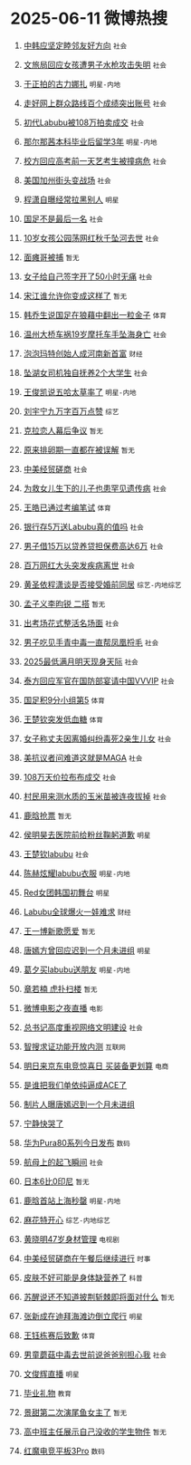# 2025-06-11 微博热搜 
1. [中韩应坚定睦邻友好方向](https://m.weibo.cn/search?containerid=100103type%3D1%26t%3D10%26q%3D%23%E4%B8%AD%E9%9F%A9%E5%BA%94%E5%9D%9A%E5%AE%9A%E7%9D%A6%E9%82%BB%E5%8F%8B%E5%A5%BD%E6%96%B9%E5%90%91%23&stream_entry_id=51&isnewpage=1&extparam=seat%3D1%26cate%3D10103%26q%3D%2523%25E4%25B8%25AD%25E9%259F%25A9%25E5%25BA%2594%25E5%259D%259A%25E5%25AE%259A%25E7%259D%25A6%25E9%2582%25BB%25E5%258F%258B%25E5%25A5%25BD%25E6%2596%25B9%25E5%2590%2591%2523%26filter_type%3Drealtimehot%26stream_entry_id%3D51%26c_type%3D51%26pos%3D0%26dgr%3D0%26display_time%3D1749586760%26pre_seqid%3D174958676010200574123) `社会` 

2. [文旅局回应女孩遭男子水枪攻击失明](https://m.weibo.cn/search?containerid=100103type%3D1%26t%3D10%26q%3D%23%E6%96%87%E6%97%85%E5%B1%80%E5%9B%9E%E5%BA%94%E5%A5%B3%E5%AD%A9%E9%81%AD%E7%94%B7%E5%AD%90%E6%B0%B4%E6%9E%AA%E6%94%BB%E5%87%BB%E5%A4%B1%E6%98%8E%23&stream_entry_id=31&isnewpage=1&extparam=seat%3D1%26realpos%3D1%26lcate%3D5001%26filter_type%3Drealtimehot%26c_type%3D31%26band_rank%3D1%26flag%3D2%26cate%3D5001%26stream_entry_id%3D31%26pos%3D0%26q%3D%2523%25E6%2596%2587%25E6%2597%2585%25E5%25B1%2580%25E5%259B%259E%25E5%25BA%2594%25E5%25A5%25B3%25E5%25AD%25A9%25E9%2581%25AD%25E7%2594%25B7%25E5%25AD%2590%25E6%25B0%25B4%25E6%259E%25AA%25E6%2594%25BB%25E5%2587%25BB%25E5%25A4%25B1%25E6%2598%258E%2523%26dgr%3D0%26display_time%3D1749586760%26pre_seqid%3D174958676010200574123) `社会` 

3. [于正拍的古力娜扎](https://m.weibo.cn/search?containerid=100103type%3D1%26t%3D10%26q%3D%23%E4%BA%8E%E6%AD%A3%E6%8B%8D%E7%9A%84%E5%8F%A4%E5%8A%9B%E5%A8%9C%E6%89%8E%23&stream_entry_id=31&isnewpage=1&extparam=seat%3D1%26realpos%3D2%26lcate%3D5001%26filter_type%3Drealtimehot%26c_type%3D31%26band_rank%3D2%26flag%3D2%26cate%3D5001%26stream_entry_id%3D31%26pos%3D1%26q%3D%2523%25E4%25BA%258E%25E6%25AD%25A3%25E6%258B%258D%25E7%259A%2584%25E5%258F%25A4%25E5%258A%259B%25E5%25A8%259C%25E6%2589%258E%2523%26dgr%3D0%26display_time%3D1749586760%26pre_seqid%3D174958676010200574123) `明星-内地` 

4. [走好网上群众路线百个成绩突出账号](https://m.weibo.cn/search?containerid=100103type%3D1%26t%3D10%26q%3D%23%E8%B5%B0%E5%A5%BD%E7%BD%91%E4%B8%8A%E7%BE%A4%E4%BC%97%E8%B7%AF%E7%BA%BF%E7%99%BE%E4%B8%AA%E6%88%90%E7%BB%A9%E7%AA%81%E5%87%BA%E8%B4%A6%E5%8F%B7%23&stream_entry_id=31&isnewpage=1&extparam=seat%3D1%26realpos%3D3%26lcate%3D5001%26filter_type%3Drealtimehot%26c_type%3D31%26band_rank%3D3%26flag%3D0%26cate%3D5001%26stream_entry_id%3D31%26pos%3D2%26q%3D%2523%25E8%25B5%25B0%25E5%25A5%25BD%25E7%25BD%2591%25E4%25B8%258A%25E7%25BE%25A4%25E4%25BC%2597%25E8%25B7%25AF%25E7%25BA%25BF%25E7%2599%25BE%25E4%25B8%25AA%25E6%2588%2590%25E7%25BB%25A9%25E7%25AA%2581%25E5%2587%25BA%25E8%25B4%25A6%25E5%258F%25B7%2523%26dgr%3D0%26display_time%3D1749586760%26pre_seqid%3D174958676010200574123) `社会` 

5. [初代Labubu被108万拍卖成交](https://m.weibo.cn/search?containerid=100103type%3D1%26t%3D10%26q%3D%23%E5%88%9D%E4%BB%A3Labubu%E8%A2%AB108%E4%B8%87%E6%8B%8D%E5%8D%96%E6%88%90%E4%BA%A4%23&stream_entry_id=31&isnewpage=1&extparam=seat%3D1%26realpos%3D4%26lcate%3D5001%26filter_type%3Drealtimehot%26c_type%3D31%26band_rank%3D4%26flag%3D0%26cate%3D5001%26stream_entry_id%3D31%26pos%3D3%26q%3D%2523%25E5%2588%259D%25E4%25BB%25A3Labubu%25E8%25A2%25AB108%25E4%25B8%2587%25E6%258B%258D%25E5%258D%2596%25E6%2588%2590%25E4%25BA%25A4%2523%26dgr%3D0%26display_time%3D1749586760%26pre_seqid%3D174958676010200574123) `社会` 

6. [那尔那茜本科毕业后留学3年](https://m.weibo.cn/search?containerid=100103type%3D1%26t%3D10%26q%3D%23%E9%82%A3%E5%B0%94%E9%82%A3%E8%8C%9C%E6%9C%AC%E7%A7%91%E6%AF%95%E4%B8%9A%E5%90%8E%E7%95%99%E5%AD%A63%E5%B9%B4%23&stream_entry_id=31&isnewpage=1&extparam=seat%3D1%26realpos%3D5%26lcate%3D5001%26filter_type%3Drealtimehot%26c_type%3D31%26band_rank%3D5%26flag%3D0%26cate%3D5001%26stream_entry_id%3D31%26pos%3D4%26q%3D%2523%25E9%2582%25A3%25E5%25B0%2594%25E9%2582%25A3%25E8%258C%259C%25E6%259C%25AC%25E7%25A7%2591%25E6%25AF%2595%25E4%25B8%259A%25E5%2590%258E%25E7%2595%2599%25E5%25AD%25A63%25E5%25B9%25B4%2523%26dgr%3D0%26display_time%3D1749586760%26pre_seqid%3D174958676010200574123) `明星-内地` 

7. [校方回应高考前一天艺考生被撞病危](https://m.weibo.cn/search?containerid=100103type%3D1%26t%3D10%26q%3D%23%E6%A0%A1%E6%96%B9%E5%9B%9E%E5%BA%94%E9%AB%98%E8%80%83%E5%89%8D%E4%B8%80%E5%A4%A9%E8%89%BA%E8%80%83%E7%94%9F%E8%A2%AB%E6%92%9E%E7%97%85%E5%8D%B1%23&stream_entry_id=31&isnewpage=1&extparam=seat%3D1%26realpos%3D6%26lcate%3D5001%26filter_type%3Drealtimehot%26c_type%3D31%26band_rank%3D6%26flag%3D0%26cate%3D5001%26stream_entry_id%3D31%26pos%3D5%26q%3D%2523%25E6%25A0%25A1%25E6%2596%25B9%25E5%259B%259E%25E5%25BA%2594%25E9%25AB%2598%25E8%2580%2583%25E5%2589%258D%25E4%25B8%2580%25E5%25A4%25A9%25E8%2589%25BA%25E8%2580%2583%25E7%2594%259F%25E8%25A2%25AB%25E6%2592%259E%25E7%2597%2585%25E5%258D%25B1%2523%26dgr%3D0%26display_time%3D1749586760%26pre_seqid%3D174958676010200574123) `社会` 

8. [美国加州街头变战场](https://m.weibo.cn/search?containerid=100103type%3D1%26t%3D10%26q%3D%23%E7%BE%8E%E5%9B%BD%E5%8A%A0%E5%B7%9E%E8%A1%97%E5%A4%B4%E5%8F%98%E6%88%98%E5%9C%BA%23&stream_entry_id=31&isnewpage=1&extparam=seat%3D1%26realpos%3D7%26lcate%3D5001%26filter_type%3Drealtimehot%26c_type%3D31%26band_rank%3D7%26flag%3D0%26cate%3D5001%26stream_entry_id%3D31%26pos%3D6%26q%3D%2523%25E7%25BE%258E%25E5%259B%25BD%25E5%258A%25A0%25E5%25B7%259E%25E8%25A1%2597%25E5%25A4%25B4%25E5%258F%2598%25E6%2588%2598%25E5%259C%25BA%2523%26dgr%3D0%26display_time%3D1749586760%26pre_seqid%3D174958676010200574123) `社会` 

9. [程潇自曝经常拉黑别人](https://m.weibo.cn/search?containerid=100103type%3D1%26t%3D10%26q%3D%23%E7%A8%8B%E6%BD%87%E8%87%AA%E6%9B%9D%E7%BB%8F%E5%B8%B8%E6%8B%89%E9%BB%91%E5%88%AB%E4%BA%BA%23&stream_entry_id=31&isnewpage=1&extparam=seat%3D1%26realpos%3D8%26lcate%3D5001%26filter_type%3Drealtimehot%26c_type%3D31%26band_rank%3D8%26flag%3D2%26cate%3D5001%26stream_entry_id%3D31%26pos%3D7%26q%3D%2523%25E7%25A8%258B%25E6%25BD%2587%25E8%2587%25AA%25E6%259B%259D%25E7%25BB%258F%25E5%25B8%25B8%25E6%258B%2589%25E9%25BB%2591%25E5%2588%25AB%25E4%25BA%25BA%2523%26dgr%3D0%26display_time%3D1749586760%26pre_seqid%3D174958676010200574123) `明星` 

10. [国足不是最后一名](https://m.weibo.cn/search?containerid=100103type%3D1%26t%3D10%26q%3D%23%E5%9B%BD%E8%B6%B3%E4%B8%8D%E6%98%AF%E6%9C%80%E5%90%8E%E4%B8%80%E5%90%8D%23&stream_entry_id=31&isnewpage=1&extparam=seat%3D1%26realpos%3D9%26lcate%3D5001%26filter_type%3Drealtimehot%26c_type%3D31%26band_rank%3D9%26flag%3D0%26cate%3D5001%26stream_entry_id%3D31%26pos%3D8%26q%3D%2523%25E5%259B%25BD%25E8%25B6%25B3%25E4%25B8%258D%25E6%2598%25AF%25E6%259C%2580%25E5%2590%258E%25E4%25B8%2580%25E5%2590%258D%2523%26dgr%3D0%26display_time%3D1749586760%26pre_seqid%3D174958676010200574123) `社会` 

11. [10岁女孩公园荡网红秋千坠河去世](https://m.weibo.cn/search?containerid=100103type%3D1%26t%3D10%26q%3D%2310%E5%B2%81%E5%A5%B3%E5%AD%A9%E5%85%AC%E5%9B%AD%E8%8D%A1%E7%BD%91%E7%BA%A2%E7%A7%8B%E5%8D%83%E5%9D%A0%E6%B2%B3%E5%8E%BB%E4%B8%96%23&stream_entry_id=31&isnewpage=1&extparam=seat%3D1%26realpos%3D10%26lcate%3D5001%26filter_type%3Drealtimehot%26c_type%3D31%26band_rank%3D10%26flag%3D0%26cate%3D5001%26stream_entry_id%3D31%26pos%3D9%26q%3D%252310%25E5%25B2%2581%25E5%25A5%25B3%25E5%25AD%25A9%25E5%2585%25AC%25E5%259B%25AD%25E8%258D%25A1%25E7%25BD%2591%25E7%25BA%25A2%25E7%25A7%258B%25E5%258D%2583%25E5%259D%25A0%25E6%25B2%25B3%25E5%258E%25BB%25E4%25B8%2596%2523%26dgr%3D0%26display_time%3D1749586760%26pre_seqid%3D174958676010200574123) `社会` 

12. [面瘫哥被捕](https://m.weibo.cn/search?containerid=100103type%3D1%26t%3D10%26q%3D%23%E9%9D%A2%E7%98%AB%E5%93%A5%E8%A2%AB%E6%8D%95%23&stream_entry_id=31&isnewpage=1&extparam=seat%3D1%26realpos%3D11%26lcate%3D5001%26filter_type%3Drealtimehot%26c_type%3D31%26band_rank%3D11%26flag%3D2%26cate%3D5001%26stream_entry_id%3D31%26pos%3D10%26q%3D%2523%25E9%259D%25A2%25E7%2598%25AB%25E5%2593%25A5%25E8%25A2%25AB%25E6%258D%2595%2523%26dgr%3D0%26display_time%3D1749586760%26pre_seqid%3D174958676010200574123) `暂无` 

13. [女子给自己签字开了50小时无痛](https://m.weibo.cn/search?containerid=100103type%3D1%26t%3D10%26q%3D%23%E5%A5%B3%E5%AD%90%E7%BB%99%E8%87%AA%E5%B7%B1%E7%AD%BE%E5%AD%97%E5%BC%80%E4%BA%8650%E5%B0%8F%E6%97%B6%E6%97%A0%E7%97%9B%23&stream_entry_id=31&isnewpage=1&extparam=seat%3D1%26realpos%3D12%26lcate%3D5001%26filter_type%3Drealtimehot%26c_type%3D31%26band_rank%3D12%26flag%3D2%26cate%3D5001%26stream_entry_id%3D31%26pos%3D11%26q%3D%2523%25E5%25A5%25B3%25E5%25AD%2590%25E7%25BB%2599%25E8%2587%25AA%25E5%25B7%25B1%25E7%25AD%25BE%25E5%25AD%2597%25E5%25BC%2580%25E4%25BA%258650%25E5%25B0%258F%25E6%2597%25B6%25E6%2597%25A0%25E7%2597%259B%2523%26dgr%3D0%26display_time%3D1749586760%26pre_seqid%3D174958676010200574123) `社会` 

14. [宋江谁允许你变成这样了](https://m.weibo.cn/search?containerid=100103type%3D1%26t%3D10%26q%3D%E5%AE%8B%E6%B1%9F%E8%B0%81%E5%85%81%E8%AE%B8%E4%BD%A0%E5%8F%98%E6%88%90%E8%BF%99%E6%A0%B7%E4%BA%86&stream_entry_id=31&isnewpage=1&extparam=seat%3D1%26realpos%3D13%26lcate%3D5001%26filter_type%3Drealtimehot%26c_type%3D31%26band_rank%3D13%26flag%3D2%26cate%3D5001%26stream_entry_id%3D31%26pos%3D12%26q%3D%25E5%25AE%258B%25E6%25B1%259F%25E8%25B0%2581%25E5%2585%2581%25E8%25AE%25B8%25E4%25BD%25A0%25E5%258F%2598%25E6%2588%2590%25E8%25BF%2599%25E6%25A0%25B7%25E4%25BA%2586%26dgr%3D0%26display_time%3D1749586760%26pre_seqid%3D174958676010200574123) `暂无` 

15. [韩乔生说国足在狼藉中翻出一粒金子](https://m.weibo.cn/search?containerid=100103type%3D1%26t%3D10%26q%3D%23%E9%9F%A9%E4%B9%94%E7%94%9F%E8%AF%B4%E5%9B%BD%E8%B6%B3%E5%9C%A8%E7%8B%BC%E8%97%89%E4%B8%AD%E7%BF%BB%E5%87%BA%E4%B8%80%E7%B2%92%E9%87%91%E5%AD%90%23&stream_entry_id=31&isnewpage=1&extparam=seat%3D1%26realpos%3D14%26lcate%3D5001%26filter_type%3Drealtimehot%26c_type%3D31%26band_rank%3D14%26flag%3D0%26cate%3D5001%26stream_entry_id%3D31%26pos%3D13%26q%3D%2523%25E9%259F%25A9%25E4%25B9%2594%25E7%2594%259F%25E8%25AF%25B4%25E5%259B%25BD%25E8%25B6%25B3%25E5%259C%25A8%25E7%258B%25BC%25E8%2597%2589%25E4%25B8%25AD%25E7%25BF%25BB%25E5%2587%25BA%25E4%25B8%2580%25E7%25B2%2592%25E9%2587%2591%25E5%25AD%2590%2523%26dgr%3D0%26display_time%3D1749586760%26pre_seqid%3D174958676010200574123) `体育` 

16. [温州大桥车祸19岁摩托车手坠海身亡](https://m.weibo.cn/search?containerid=100103type%3D1%26t%3D10%26q%3D%23%E6%B8%A9%E5%B7%9E%E5%A4%A7%E6%A1%A5%E8%BD%A6%E7%A5%B819%E5%B2%81%E6%91%A9%E6%89%98%E8%BD%A6%E6%89%8B%E5%9D%A0%E6%B5%B7%E8%BA%AB%E4%BA%A1%23&stream_entry_id=31&isnewpage=1&extparam=seat%3D1%26realpos%3D15%26lcate%3D5001%26filter_type%3Drealtimehot%26c_type%3D31%26band_rank%3D15%26flag%3D0%26cate%3D5001%26stream_entry_id%3D31%26pos%3D14%26q%3D%2523%25E6%25B8%25A9%25E5%25B7%259E%25E5%25A4%25A7%25E6%25A1%25A5%25E8%25BD%25A6%25E7%25A5%25B819%25E5%25B2%2581%25E6%2591%25A9%25E6%2589%2598%25E8%25BD%25A6%25E6%2589%258B%25E5%259D%25A0%25E6%25B5%25B7%25E8%25BA%25AB%25E4%25BA%25A1%2523%26dgr%3D0%26display_time%3D1749586760%26pre_seqid%3D174958676010200574123) `社会` 

17. [泡泡玛特创始人成河南新首富](https://m.weibo.cn/search?containerid=100103type%3D1%26t%3D10%26q%3D%23%E6%B3%A1%E6%B3%A1%E7%8E%9B%E7%89%B9%E5%88%9B%E5%A7%8B%E4%BA%BA%E6%88%90%E6%B2%B3%E5%8D%97%E6%96%B0%E9%A6%96%E5%AF%8C%23&stream_entry_id=31&isnewpage=1&extparam=seat%3D1%26realpos%3D16%26lcate%3D5001%26filter_type%3Drealtimehot%26c_type%3D31%26band_rank%3D16%26flag%3D0%26cate%3D5001%26stream_entry_id%3D31%26pos%3D15%26q%3D%2523%25E6%25B3%25A1%25E6%25B3%25A1%25E7%258E%259B%25E7%2589%25B9%25E5%2588%259B%25E5%25A7%258B%25E4%25BA%25BA%25E6%2588%2590%25E6%25B2%25B3%25E5%258D%2597%25E6%2596%25B0%25E9%25A6%2596%25E5%25AF%258C%2523%26dgr%3D0%26display_time%3D1749586760%26pre_seqid%3D174958676010200574123) `财经` 

18. [坠湖女司机独自抚养2个大学生](https://m.weibo.cn/search?containerid=100103type%3D1%26t%3D10%26q%3D%23%E5%9D%A0%E6%B9%96%E5%A5%B3%E5%8F%B8%E6%9C%BA%E7%8B%AC%E8%87%AA%E6%8A%9A%E5%85%BB2%E4%B8%AA%E5%A4%A7%E5%AD%A6%E7%94%9F%23&stream_entry_id=31&isnewpage=1&extparam=seat%3D1%26realpos%3D17%26lcate%3D5001%26filter_type%3Drealtimehot%26c_type%3D31%26band_rank%3D17%26flag%3D0%26cate%3D5001%26stream_entry_id%3D31%26pos%3D16%26q%3D%2523%25E5%259D%25A0%25E6%25B9%2596%25E5%25A5%25B3%25E5%258F%25B8%25E6%259C%25BA%25E7%258B%25AC%25E8%2587%25AA%25E6%258A%259A%25E5%2585%25BB2%25E4%25B8%25AA%25E5%25A4%25A7%25E5%25AD%25A6%25E7%2594%259F%2523%26dgr%3D0%26display_time%3D1749586760%26pre_seqid%3D174958676010200574123) `社会` 

19. [王俊凯说五哈太草率了](https://m.weibo.cn/search?containerid=100103type%3D1%26t%3D10%26q%3D%23%E7%8E%8B%E4%BF%8A%E5%87%AF%E8%AF%B4%E4%BA%94%E5%93%88%E5%A4%AA%E8%8D%89%E7%8E%87%E4%BA%86%23&stream_entry_id=31&isnewpage=1&extparam=seat%3D1%26realpos%3D18%26lcate%3D5001%26filter_type%3Drealtimehot%26c_type%3D31%26band_rank%3D18%26flag%3D0%26cate%3D5001%26stream_entry_id%3D31%26pos%3D17%26q%3D%2523%25E7%258E%258B%25E4%25BF%258A%25E5%2587%25AF%25E8%25AF%25B4%25E4%25BA%2594%25E5%2593%2588%25E5%25A4%25AA%25E8%258D%2589%25E7%258E%2587%25E4%25BA%2586%2523%26dgr%3D0%26display_time%3D1749586760%26pre_seqid%3D174958676010200574123) `明星-内地` 

20. [刘宇宁九万字百万点赞](https://m.weibo.cn/search?containerid=100103type%3D1%26t%3D10%26q%3D%23%E5%88%98%E5%AE%87%E5%AE%81%E4%B9%9D%E4%B8%87%E5%AD%97%E7%99%BE%E4%B8%87%E7%82%B9%E8%B5%9E%23&stream_entry_id=31&isnewpage=1&extparam=seat%3D1%26realpos%3D19%26lcate%3D5001%26filter_type%3Drealtimehot%26c_type%3D31%26band_rank%3D19%26flag%3D0%26cate%3D5001%26stream_entry_id%3D31%26pos%3D18%26q%3D%2523%25E5%2588%2598%25E5%25AE%2587%25E5%25AE%2581%25E4%25B9%259D%25E4%25B8%2587%25E5%25AD%2597%25E7%2599%25BE%25E4%25B8%2587%25E7%2582%25B9%25E8%25B5%259E%2523%26dgr%3D0%26display_time%3D1749586760%26pre_seqid%3D174958676010200574123) `综艺` 

21. [克拉恋人幕后争议](https://m.weibo.cn/search?containerid=100103type%3D1%26t%3D10%26q%3D%23%E5%85%8B%E6%8B%89%E6%81%8B%E4%BA%BA%E5%B9%95%E5%90%8E%E4%BA%89%E8%AE%AE%23&stream_entry_id=31&isnewpage=1&extparam=seat%3D1%26realpos%3D20%26lcate%3D5001%26filter_type%3Drealtimehot%26c_type%3D31%26band_rank%3D20%26flag%3D0%26cate%3D5001%26stream_entry_id%3D31%26pos%3D19%26q%3D%2523%25E5%2585%258B%25E6%258B%2589%25E6%2581%258B%25E4%25BA%25BA%25E5%25B9%2595%25E5%2590%258E%25E4%25BA%2589%25E8%25AE%25AE%2523%26dgr%3D0%26display_time%3D1749586760%26pre_seqid%3D174958676010200574123) `暂无` 

22. [原来排卵期一直都在被误解](https://m.weibo.cn/search?containerid=100103type%3D1%26t%3D10%26q%3D%E5%8E%9F%E6%9D%A5%E6%8E%92%E5%8D%B5%E6%9C%9F%E4%B8%80%E7%9B%B4%E9%83%BD%E5%9C%A8%E8%A2%AB%E8%AF%AF%E8%A7%A3&stream_entry_id=31&isnewpage=1&extparam=seat%3D1%26realpos%3D21%26lcate%3D5001%26filter_type%3Drealtimehot%26c_type%3D31%26band_rank%3D21%26flag%3D2%26cate%3D5001%26stream_entry_id%3D31%26pos%3D20%26q%3D%25E5%258E%259F%25E6%259D%25A5%25E6%258E%2592%25E5%258D%25B5%25E6%259C%259F%25E4%25B8%2580%25E7%259B%25B4%25E9%2583%25BD%25E5%259C%25A8%25E8%25A2%25AB%25E8%25AF%25AF%25E8%25A7%25A3%26dgr%3D0%26display_time%3D1749586760%26pre_seqid%3D174958676010200574123) `暂无` 

23. [中美经贸磋商](https://m.weibo.cn/search?containerid=100103type%3D1%26t%3D10%26q%3D%23%E4%B8%AD%E7%BE%8E%E7%BB%8F%E8%B4%B8%E7%A3%8B%E5%95%86%23&stream_entry_id=31&isnewpage=1&extparam=seat%3D1%26realpos%3D22%26lcate%3D5001%26filter_type%3Drealtimehot%26c_type%3D31%26band_rank%3D22%26flag%3D0%26cate%3D5001%26stream_entry_id%3D31%26pos%3D21%26q%3D%2523%25E4%25B8%25AD%25E7%25BE%258E%25E7%25BB%258F%25E8%25B4%25B8%25E7%25A3%258B%25E5%2595%2586%2523%26dgr%3D0%26display_time%3D1749586760%26pre_seqid%3D174958676010200574123) `社会` 

24. [为救女儿生下的儿子也患罕见遗传病](https://m.weibo.cn/search?containerid=100103type%3D1%26t%3D10%26q%3D%23%E4%B8%BA%E6%95%91%E5%A5%B3%E5%84%BF%E7%94%9F%E4%B8%8B%E7%9A%84%E5%84%BF%E5%AD%90%E4%B9%9F%E6%82%A3%E7%BD%95%E8%A7%81%E9%81%97%E4%BC%A0%E7%97%85%23&stream_entry_id=31&isnewpage=1&extparam=seat%3D1%26realpos%3D23%26lcate%3D5001%26filter_type%3Drealtimehot%26c_type%3D31%26band_rank%3D23%26flag%3D0%26cate%3D5001%26stream_entry_id%3D31%26pos%3D22%26q%3D%2523%25E4%25B8%25BA%25E6%2595%2591%25E5%25A5%25B3%25E5%2584%25BF%25E7%2594%259F%25E4%25B8%258B%25E7%259A%2584%25E5%2584%25BF%25E5%25AD%2590%25E4%25B9%259F%25E6%2582%25A3%25E7%25BD%2595%25E8%25A7%2581%25E9%2581%2597%25E4%25BC%25A0%25E7%2597%2585%2523%26dgr%3D0%26display_time%3D1749586760%26pre_seqid%3D174958676010200574123) `社会` 

25. [王皓已通过考编笔试](https://m.weibo.cn/search?containerid=100103type%3D1%26t%3D10%26q%3D%23%E7%8E%8B%E7%9A%93%E5%B7%B2%E9%80%9A%E8%BF%87%E8%80%83%E7%BC%96%E7%AC%94%E8%AF%95%23&stream_entry_id=31&isnewpage=1&extparam=seat%3D1%26realpos%3D24%26lcate%3D5001%26filter_type%3Drealtimehot%26c_type%3D31%26band_rank%3D24%26flag%3D0%26cate%3D5001%26stream_entry_id%3D31%26pos%3D23%26q%3D%2523%25E7%258E%258B%25E7%259A%2593%25E5%25B7%25B2%25E9%2580%259A%25E8%25BF%2587%25E8%2580%2583%25E7%25BC%2596%25E7%25AC%2594%25E8%25AF%2595%2523%26dgr%3D0%26display_time%3D1749586760%26pre_seqid%3D174958676010200574123) `体育` 

26. [银行存5万送Labubu真的值吗](https://m.weibo.cn/search?containerid=100103type%3D1%26t%3D10%26q%3D%23%E9%93%B6%E8%A1%8C%E5%AD%985%E4%B8%87%E9%80%81Labubu%E7%9C%9F%E7%9A%84%E5%80%BC%E5%90%97%23&stream_entry_id=31&isnewpage=1&extparam=seat%3D1%26realpos%3D25%26lcate%3D5001%26filter_type%3Drealtimehot%26c_type%3D31%26band_rank%3D25%26flag%3D0%26cate%3D5001%26stream_entry_id%3D31%26pos%3D24%26q%3D%2523%25E9%2593%25B6%25E8%25A1%258C%25E5%25AD%25985%25E4%25B8%2587%25E9%2580%2581Labubu%25E7%259C%259F%25E7%259A%2584%25E5%2580%25BC%25E5%2590%2597%2523%26dgr%3D0%26display_time%3D1749586760%26pre_seqid%3D174958676010200574123) `社会` 

27. [男子借15万以贷养贷担保费高达6万](https://m.weibo.cn/search?containerid=100103type%3D1%26t%3D10%26q%3D%23%E7%94%B7%E5%AD%90%E5%80%9F15%E4%B8%87%E4%BB%A5%E8%B4%B7%E5%85%BB%E8%B4%B7%E6%8B%85%E4%BF%9D%E8%B4%B9%E9%AB%98%E8%BE%BE6%E4%B8%87%23&stream_entry_id=31&isnewpage=1&extparam=seat%3D1%26realpos%3D26%26lcate%3D5001%26filter_type%3Drealtimehot%26c_type%3D31%26band_rank%3D26%26flag%3D0%26cate%3D5001%26stream_entry_id%3D31%26pos%3D25%26q%3D%2523%25E7%2594%25B7%25E5%25AD%2590%25E5%2580%259F15%25E4%25B8%2587%25E4%25BB%25A5%25E8%25B4%25B7%25E5%2585%25BB%25E8%25B4%25B7%25E6%258B%2585%25E4%25BF%259D%25E8%25B4%25B9%25E9%25AB%2598%25E8%25BE%25BE6%25E4%25B8%2587%2523%26dgr%3D0%26display_time%3D1749586760%26pre_seqid%3D174958676010200574123) `社会` 

28. [百万网红大头突发疾病离世](https://m.weibo.cn/search?containerid=100103type%3D1%26t%3D10%26q%3D%23%E7%99%BE%E4%B8%87%E7%BD%91%E7%BA%A2%E5%A4%A7%E5%A4%B4%E7%AA%81%E5%8F%91%E7%96%BE%E7%97%85%E7%A6%BB%E4%B8%96%23&stream_entry_id=31&isnewpage=1&extparam=seat%3D1%26realpos%3D27%26lcate%3D5001%26filter_type%3Drealtimehot%26c_type%3D31%26band_rank%3D27%26flag%3D0%26cate%3D5001%26stream_entry_id%3D31%26pos%3D26%26q%3D%2523%25E7%2599%25BE%25E4%25B8%2587%25E7%25BD%2591%25E7%25BA%25A2%25E5%25A4%25A7%25E5%25A4%25B4%25E7%25AA%2581%25E5%258F%2591%25E7%2596%25BE%25E7%2597%2585%25E7%25A6%25BB%25E4%25B8%2596%2523%26dgr%3D0%26display_time%3D1749586760%26pre_seqid%3D174958676010200574123) `社会` 

29. [黄圣依程潇谈是否接受婚前同居](https://m.weibo.cn/search?containerid=100103type%3D1%26t%3D10%26q%3D%23%E9%BB%84%E5%9C%A3%E4%BE%9D%E7%A8%8B%E6%BD%87%E8%B0%88%E6%98%AF%E5%90%A6%E6%8E%A5%E5%8F%97%E5%A9%9A%E5%89%8D%E5%90%8C%E5%B1%85%23&stream_entry_id=31&isnewpage=1&extparam=seat%3D1%26realpos%3D28%26lcate%3D5001%26filter_type%3Drealtimehot%26c_type%3D31%26band_rank%3D28%26flag%3D0%26cate%3D5001%26stream_entry_id%3D31%26pos%3D27%26q%3D%2523%25E9%25BB%2584%25E5%259C%25A3%25E4%25BE%259D%25E7%25A8%258B%25E6%25BD%2587%25E8%25B0%2588%25E6%2598%25AF%25E5%2590%25A6%25E6%258E%25A5%25E5%258F%2597%25E5%25A9%259A%25E5%2589%258D%25E5%2590%258C%25E5%25B1%2585%2523%26dgr%3D0%26display_time%3D1749586760%26pre_seqid%3D174958676010200574123) `综艺-内地综艺` 

30. [孟子义李昀锐 二搭](https://m.weibo.cn/search?containerid=100103type%3D1%26t%3D10%26q%3D%E5%AD%9F%E5%AD%90%E4%B9%89%E6%9D%8E%E6%98%80%E9%94%90+%E4%BA%8C%E6%90%AD&stream_entry_id=31&isnewpage=1&extparam=seat%3D1%26realpos%3D29%26lcate%3D5001%26filter_type%3Drealtimehot%26c_type%3D31%26band_rank%3D29%26flag%3D0%26cate%3D5001%26stream_entry_id%3D31%26pos%3D28%26q%3D%25E5%25AD%259F%25E5%25AD%2590%25E4%25B9%2589%25E6%259D%258E%25E6%2598%2580%25E9%2594%2590%2520%25E4%25BA%258C%25E6%2590%25AD%26dgr%3D0%26display_time%3D1749586760%26pre_seqid%3D174958676010200574123) `暂无` 

31. [出考场花式整活名场面](https://m.weibo.cn/search?containerid=100103type%3D1%26t%3D10%26q%3D%23%E5%87%BA%E8%80%83%E5%9C%BA%E8%8A%B1%E5%BC%8F%E6%95%B4%E6%B4%BB%E5%90%8D%E5%9C%BA%E9%9D%A2%23&stream_entry_id=31&isnewpage=1&extparam=seat%3D1%26realpos%3D30%26lcate%3D5001%26filter_type%3Drealtimehot%26c_type%3D31%26band_rank%3D30%26flag%3D1%26cate%3D5001%26stream_entry_id%3D31%26pos%3D29%26q%3D%2523%25E5%2587%25BA%25E8%2580%2583%25E5%259C%25BA%25E8%258A%25B1%25E5%25BC%258F%25E6%2595%25B4%25E6%25B4%25BB%25E5%2590%258D%25E5%259C%25BA%25E9%259D%25A2%2523%26dgr%3D0%26display_time%3D1749586760%26pre_seqid%3D174958676010200574123) `社会` 

32. [男子吃见手青中毒一直帮凤凰捋毛](https://m.weibo.cn/search?containerid=100103type%3D1%26t%3D10%26q%3D%23%E7%94%B7%E5%AD%90%E5%90%83%E8%A7%81%E6%89%8B%E9%9D%92%E4%B8%AD%E6%AF%92%E4%B8%80%E7%9B%B4%E5%B8%AE%E5%87%A4%E5%87%B0%E6%8D%8B%E6%AF%9B%23&stream_entry_id=31&isnewpage=1&extparam=seat%3D1%26realpos%3D31%26lcate%3D5001%26filter_type%3Drealtimehot%26c_type%3D31%26band_rank%3D31%26flag%3D0%26cate%3D5001%26stream_entry_id%3D31%26pos%3D30%26q%3D%2523%25E7%2594%25B7%25E5%25AD%2590%25E5%2590%2583%25E8%25A7%2581%25E6%2589%258B%25E9%259D%2592%25E4%25B8%25AD%25E6%25AF%2592%25E4%25B8%2580%25E7%259B%25B4%25E5%25B8%25AE%25E5%2587%25A4%25E5%2587%25B0%25E6%258D%258B%25E6%25AF%259B%2523%26dgr%3D0%26display_time%3D1749586760%26pre_seqid%3D174958676010200574123) `社会` 

33. [2025最低满月明天现身天际](https://m.weibo.cn/search?containerid=100103type%3D1%26t%3D10%26q%3D%232025%E6%9C%80%E4%BD%8E%E6%BB%A1%E6%9C%88%E6%98%8E%E5%A4%A9%E7%8E%B0%E8%BA%AB%E5%A4%A9%E9%99%85%23&stream_entry_id=31&isnewpage=1&extparam=seat%3D1%26realpos%3D32%26lcate%3D5001%26filter_type%3Drealtimehot%26c_type%3D31%26band_rank%3D32%26flag%3D1%26cate%3D5001%26stream_entry_id%3D31%26pos%3D31%26q%3D%25232025%25E6%259C%2580%25E4%25BD%258E%25E6%25BB%25A1%25E6%259C%2588%25E6%2598%258E%25E5%25A4%25A9%25E7%258E%25B0%25E8%25BA%25AB%25E5%25A4%25A9%25E9%2599%2585%2523%26dgr%3D0%26display_time%3D1749586760%26pre_seqid%3D174958676010200574123) `社会` 

34. [泰方回应军官在国防部宴请中国VVVIP](https://m.weibo.cn/search?containerid=100103type%3D1%26t%3D10%26q%3D%23%E6%B3%B0%E6%96%B9%E5%9B%9E%E5%BA%94%E5%86%9B%E5%AE%98%E5%9C%A8%E5%9B%BD%E9%98%B2%E9%83%A8%E5%AE%B4%E8%AF%B7%E4%B8%AD%E5%9B%BDVVVIP%23&stream_entry_id=31&isnewpage=1&extparam=seat%3D1%26realpos%3D33%26lcate%3D5001%26filter_type%3Drealtimehot%26c_type%3D31%26band_rank%3D33%26flag%3D0%26cate%3D5001%26stream_entry_id%3D31%26pos%3D32%26q%3D%2523%25E6%25B3%25B0%25E6%2596%25B9%25E5%259B%259E%25E5%25BA%2594%25E5%2586%259B%25E5%25AE%2598%25E5%259C%25A8%25E5%259B%25BD%25E9%2598%25B2%25E9%2583%25A8%25E5%25AE%25B4%25E8%25AF%25B7%25E4%25B8%25AD%25E5%259B%25BDVVVIP%2523%26dgr%3D0%26display_time%3D1749586760%26pre_seqid%3D174958676010200574123) `社会` 

35. [国足积9分小组第5](https://m.weibo.cn/search?containerid=100103type%3D1%26t%3D10%26q%3D%23%E5%9B%BD%E8%B6%B3%E7%A7%AF9%E5%88%86%E5%B0%8F%E7%BB%84%E7%AC%AC5%23&stream_entry_id=31&isnewpage=1&extparam=seat%3D1%26realpos%3D34%26lcate%3D5001%26filter_type%3Drealtimehot%26c_type%3D31%26band_rank%3D34%26flag%3D0%26cate%3D5001%26stream_entry_id%3D31%26pos%3D33%26q%3D%2523%25E5%259B%25BD%25E8%25B6%25B3%25E7%25A7%25AF9%25E5%2588%2586%25E5%25B0%258F%25E7%25BB%2584%25E7%25AC%25AC5%2523%26dgr%3D0%26display_time%3D1749586760%26pre_seqid%3D174958676010200574123) `体育` 

36. [王楚钦突发低血糖](https://m.weibo.cn/search?containerid=100103type%3D1%26t%3D10%26q%3D%23%E7%8E%8B%E6%A5%9A%E9%92%A6%E7%AA%81%E5%8F%91%E4%BD%8E%E8%A1%80%E7%B3%96%23&stream_entry_id=31&isnewpage=1&extparam=seat%3D1%26realpos%3D35%26lcate%3D5001%26filter_type%3Drealtimehot%26c_type%3D31%26band_rank%3D35%26flag%3D0%26cate%3D5001%26stream_entry_id%3D31%26pos%3D34%26q%3D%2523%25E7%258E%258B%25E6%25A5%259A%25E9%2592%25A6%25E7%25AA%2581%25E5%258F%2591%25E4%25BD%258E%25E8%25A1%2580%25E7%25B3%2596%2523%26dgr%3D0%26display_time%3D1749586760%26pre_seqid%3D174958676010200574123) `体育` 

37. [女子称丈夫因离婚纠纷毒死2亲生儿女](https://m.weibo.cn/search?containerid=100103type%3D1%26t%3D10%26q%3D%23%E5%A5%B3%E5%AD%90%E7%A7%B0%E4%B8%88%E5%A4%AB%E5%9B%A0%E7%A6%BB%E5%A9%9A%E7%BA%A0%E7%BA%B7%E6%AF%92%E6%AD%BB2%E4%BA%B2%E7%94%9F%E5%84%BF%E5%A5%B3%23&stream_entry_id=31&isnewpage=1&extparam=seat%3D1%26realpos%3D36%26lcate%3D5001%26filter_type%3Drealtimehot%26c_type%3D31%26band_rank%3D36%26flag%3D0%26cate%3D5001%26stream_entry_id%3D31%26pos%3D35%26q%3D%2523%25E5%25A5%25B3%25E5%25AD%2590%25E7%25A7%25B0%25E4%25B8%2588%25E5%25A4%25AB%25E5%259B%25A0%25E7%25A6%25BB%25E5%25A9%259A%25E7%25BA%25A0%25E7%25BA%25B7%25E6%25AF%2592%25E6%25AD%25BB2%25E4%25BA%25B2%25E7%2594%259F%25E5%2584%25BF%25E5%25A5%25B3%2523%26dgr%3D0%26display_time%3D1749586760%26pre_seqid%3D174958676010200574123) `社会` 

38. [美抗议者问难道这就是MAGA](https://m.weibo.cn/search?containerid=100103type%3D1%26t%3D10%26q%3D%23%E7%BE%8E%E6%8A%97%E8%AE%AE%E8%80%85%E9%97%AE%E9%9A%BE%E9%81%93%E8%BF%99%E5%B0%B1%E6%98%AFMAGA%23&stream_entry_id=31&isnewpage=1&extparam=seat%3D1%26realpos%3D37%26lcate%3D5001%26filter_type%3Drealtimehot%26c_type%3D31%26band_rank%3D37%26flag%3D0%26cate%3D5001%26stream_entry_id%3D31%26pos%3D36%26q%3D%2523%25E7%25BE%258E%25E6%258A%2597%25E8%25AE%25AE%25E8%2580%2585%25E9%2597%25AE%25E9%259A%25BE%25E9%2581%2593%25E8%25BF%2599%25E5%25B0%25B1%25E6%2598%25AFMAGA%2523%26dgr%3D0%26display_time%3D1749586760%26pre_seqid%3D174958676010200574123) `社会` 

39. [108万天价拉布布成交](https://m.weibo.cn/search?containerid=100103type%3D1%26t%3D10%26q%3D%23108%E4%B8%87%E5%A4%A9%E4%BB%B7%E6%8B%89%E5%B8%83%E5%B8%83%E6%88%90%E4%BA%A4%23&stream_entry_id=31&isnewpage=1&extparam=seat%3D1%26realpos%3D38%26lcate%3D5001%26filter_type%3Drealtimehot%26c_type%3D31%26band_rank%3D38%26flag%3D0%26cate%3D5001%26stream_entry_id%3D31%26pos%3D37%26q%3D%2523108%25E4%25B8%2587%25E5%25A4%25A9%25E4%25BB%25B7%25E6%258B%2589%25E5%25B8%2583%25E5%25B8%2583%25E6%2588%2590%25E4%25BA%25A4%2523%26dgr%3D0%26display_time%3D1749586760%26pre_seqid%3D174958676010200574123) `社会` 

40. [村民用来测水质的玉米苗被连夜拔掉](https://m.weibo.cn/search?containerid=100103type%3D1%26t%3D10%26q%3D%23%E6%9D%91%E6%B0%91%E7%94%A8%E6%9D%A5%E6%B5%8B%E6%B0%B4%E8%B4%A8%E7%9A%84%E7%8E%89%E7%B1%B3%E8%8B%97%E8%A2%AB%E8%BF%9E%E5%A4%9C%E6%8B%94%E6%8E%89%23&stream_entry_id=31&isnewpage=1&extparam=seat%3D1%26realpos%3D39%26lcate%3D5001%26filter_type%3Drealtimehot%26c_type%3D31%26band_rank%3D39%26flag%3D0%26cate%3D5001%26stream_entry_id%3D31%26pos%3D38%26q%3D%2523%25E6%259D%2591%25E6%25B0%2591%25E7%2594%25A8%25E6%259D%25A5%25E6%25B5%258B%25E6%25B0%25B4%25E8%25B4%25A8%25E7%259A%2584%25E7%258E%2589%25E7%25B1%25B3%25E8%258B%2597%25E8%25A2%25AB%25E8%25BF%259E%25E5%25A4%259C%25E6%258B%2594%25E6%258E%2589%2523%26dgr%3D0%26display_time%3D1749586760%26pre_seqid%3D174958676010200574123) `社会` 

41. [鹿晗抢票](https://m.weibo.cn/search?containerid=100103type%3D1%26t%3D10%26q%3D%E9%B9%BF%E6%99%97%E6%8A%A2%E7%A5%A8&stream_entry_id=31&isnewpage=1&extparam=seat%3D1%26realpos%3D40%26lcate%3D5001%26filter_type%3Drealtimehot%26c_type%3D31%26band_rank%3D40%26flag%3D0%26cate%3D5001%26stream_entry_id%3D31%26pos%3D39%26q%3D%25E9%25B9%25BF%25E6%2599%2597%25E6%258A%25A2%25E7%25A5%25A8%26dgr%3D0%26display_time%3D1749586760%26pre_seqid%3D174958676010200574123) `暂无` 

42. [侯明昊去医院前给粉丝鞠躬道歉](https://m.weibo.cn/search?containerid=100103type%3D1%26t%3D10%26q%3D%23%E4%BE%AF%E6%98%8E%E6%98%8A%E5%8E%BB%E5%8C%BB%E9%99%A2%E5%89%8D%E7%BB%99%E7%B2%89%E4%B8%9D%E9%9E%A0%E8%BA%AC%E9%81%93%E6%AD%89%23&stream_entry_id=31&isnewpage=1&extparam=seat%3D1%26realpos%3D41%26lcate%3D5001%26filter_type%3Drealtimehot%26c_type%3D31%26band_rank%3D41%26flag%3D0%26cate%3D5001%26stream_entry_id%3D31%26pos%3D40%26q%3D%2523%25E4%25BE%25AF%25E6%2598%258E%25E6%2598%258A%25E5%258E%25BB%25E5%258C%25BB%25E9%2599%25A2%25E5%2589%258D%25E7%25BB%2599%25E7%25B2%2589%25E4%25B8%259D%25E9%259E%25A0%25E8%25BA%25AC%25E9%2581%2593%25E6%25AD%2589%2523%26dgr%3D0%26display_time%3D1749586760%26pre_seqid%3D174958676010200574123) `明星` 

43. [王楚钦labubu](https://m.weibo.cn/search?containerid=100103type%3D1%26t%3D10%26q%3D%23%E7%8E%8B%E6%A5%9A%E9%92%A6labubu%23&stream_entry_id=31&isnewpage=1&extparam=seat%3D1%26realpos%3D42%26lcate%3D5001%26filter_type%3Drealtimehot%26c_type%3D31%26band_rank%3D42%26flag%3D0%26cate%3D5001%26stream_entry_id%3D31%26pos%3D41%26q%3D%2523%25E7%258E%258B%25E6%25A5%259A%25E9%2592%25A6labubu%2523%26dgr%3D0%26display_time%3D1749586760%26pre_seqid%3D174958676010200574123) `社会` 

44. [陈赫炫耀labubu衣服](https://m.weibo.cn/search?containerid=100103type%3D1%26t%3D10%26q%3D%23%E9%99%88%E8%B5%AB%E7%82%AB%E8%80%80labubu%E8%A1%A3%E6%9C%8D%23&stream_entry_id=31&isnewpage=1&extparam=seat%3D1%26realpos%3D43%26lcate%3D5001%26filter_type%3Drealtimehot%26c_type%3D31%26band_rank%3D43%26flag%3D0%26cate%3D5001%26stream_entry_id%3D31%26pos%3D42%26q%3D%2523%25E9%2599%2588%25E8%25B5%25AB%25E7%2582%25AB%25E8%2580%2580labubu%25E8%25A1%25A3%25E6%259C%258D%2523%26dgr%3D0%26display_time%3D1749586760%26pre_seqid%3D174958676010200574123) `明星-内地` 

45. [Red女团韩国初舞台](https://m.weibo.cn/search?containerid=100103type%3D1%26t%3D10%26q%3D%23Red%E5%A5%B3%E5%9B%A2%E9%9F%A9%E5%9B%BD%E5%88%9D%E8%88%9E%E5%8F%B0%23&stream_entry_id=31&isnewpage=1&extparam=seat%3D1%26realpos%3D44%26lcate%3D5001%26filter_type%3Drealtimehot%26c_type%3D31%26band_rank%3D44%26flag%3D0%26cate%3D5001%26stream_entry_id%3D31%26pos%3D43%26q%3D%2523Red%25E5%25A5%25B3%25E5%259B%25A2%25E9%259F%25A9%25E5%259B%25BD%25E5%2588%259D%25E8%2588%259E%25E5%258F%25B0%2523%26dgr%3D0%26display_time%3D1749586760%26pre_seqid%3D174958676010200574123) `明星` 

46. [Labubu全球爆火一娃难求](https://m.weibo.cn/search?containerid=100103type%3D1%26t%3D10%26q%3D%23Labubu%E5%85%A8%E7%90%83%E7%88%86%E7%81%AB%E4%B8%80%E5%A8%83%E9%9A%BE%E6%B1%82%23&stream_entry_id=31&isnewpage=1&extparam=seat%3D1%26realpos%3D45%26lcate%3D5001%26filter_type%3Drealtimehot%26c_type%3D31%26band_rank%3D45%26flag%3D0%26cate%3D5001%26stream_entry_id%3D31%26pos%3D44%26q%3D%2523Labubu%25E5%2585%25A8%25E7%2590%2583%25E7%2588%2586%25E7%2581%25AB%25E4%25B8%2580%25E5%25A8%2583%25E9%259A%25BE%25E6%25B1%2582%2523%26dgr%3D0%26display_time%3D1749586760%26pre_seqid%3D174958676010200574123) `财经` 

47. [王一博新歌愿爱](https://m.weibo.cn/search?containerid=100103type%3D1%26t%3D10%26q%3D%E7%8E%8B%E4%B8%80%E5%8D%9A%E6%96%B0%E6%AD%8C%E6%84%BF%E7%88%B1&stream_entry_id=31&isnewpage=1&extparam=seat%3D1%26realpos%3D46%26lcate%3D5001%26filter_type%3Drealtimehot%26c_type%3D31%26band_rank%3D46%26flag%3D0%26cate%3D5001%26stream_entry_id%3D31%26pos%3D45%26q%3D%25E7%258E%258B%25E4%25B8%2580%25E5%258D%259A%25E6%2596%25B0%25E6%25AD%258C%25E6%2584%25BF%25E7%2588%25B1%26dgr%3D0%26display_time%3D1749586760%26pre_seqid%3D174958676010200574123) `暂无` 

48. [唐嫣方曾回应迟到一个月未进组](https://m.weibo.cn/search?containerid=100103type%3D1%26t%3D10%26q%3D%23%E5%94%90%E5%AB%A3%E6%96%B9%E6%9B%BE%E5%9B%9E%E5%BA%94%E8%BF%9F%E5%88%B0%E4%B8%80%E4%B8%AA%E6%9C%88%E6%9C%AA%E8%BF%9B%E7%BB%84%23&stream_entry_id=31&isnewpage=1&extparam=seat%3D1%26realpos%3D47%26lcate%3D5001%26filter_type%3Drealtimehot%26c_type%3D31%26band_rank%3D47%26flag%3D0%26cate%3D5001%26stream_entry_id%3D31%26pos%3D46%26q%3D%2523%25E5%2594%2590%25E5%25AB%25A3%25E6%2596%25B9%25E6%259B%25BE%25E5%259B%259E%25E5%25BA%2594%25E8%25BF%259F%25E5%2588%25B0%25E4%25B8%2580%25E4%25B8%25AA%25E6%259C%2588%25E6%259C%25AA%25E8%25BF%259B%25E7%25BB%2584%2523%26dgr%3D0%26display_time%3D1749586760%26pre_seqid%3D174958676010200574123) `明星` 

49. [葛夕买labubu送朋友](https://m.weibo.cn/search?containerid=100103type%3D1%26t%3D10%26q%3D%23%E8%91%9B%E5%A4%95%E4%B9%B0labubu%E9%80%81%E6%9C%8B%E5%8F%8B%23&stream_entry_id=31&isnewpage=1&extparam=seat%3D1%26realpos%3D48%26lcate%3D5001%26filter_type%3Drealtimehot%26c_type%3D31%26band_rank%3D48%26flag%3D0%26cate%3D5001%26stream_entry_id%3D31%26pos%3D47%26q%3D%2523%25E8%2591%259B%25E5%25A4%2595%25E4%25B9%25B0labubu%25E9%2580%2581%25E6%259C%258B%25E5%258F%258B%2523%26dgr%3D0%26display_time%3D1749586760%26pre_seqid%3D174958676010200574123) `明星-内地` 

50. [章若楠 虎扑扫楼](https://m.weibo.cn/search?containerid=100103type%3D1%26t%3D10%26q%3D%E7%AB%A0%E8%8B%A5%E6%A5%A0+%E8%99%8E%E6%89%91%E6%89%AB%E6%A5%BC&stream_entry_id=31&isnewpage=1&extparam=seat%3D1%26realpos%3D49%26lcate%3D5001%26filter_type%3Drealtimehot%26c_type%3D31%26band_rank%3D49%26flag%3D0%26cate%3D5001%26stream_entry_id%3D31%26pos%3D48%26q%3D%25E7%25AB%25A0%25E8%258B%25A5%25E6%25A5%25A0%2520%25E8%2599%258E%25E6%2589%2591%25E6%2589%25AB%25E6%25A5%25BC%26dgr%3D0%26display_time%3D1749586760%26pre_seqid%3D174958676010200574123) `暂无` 

51. [微博电影之夜直播](https://m.weibo.cn/search?containerid=100103type%3D1%26t%3D10%26q%3D%23%E5%BE%AE%E5%8D%9A%E7%94%B5%E5%BD%B1%E4%B9%8B%E5%A4%9C%E7%9B%B4%E6%92%AD%23&stream_entry_id=31&isnewpage=1&extparam=seat%3D1%26realpos%3D50%26lcate%3D5001%26filter_type%3Drealtimehot%26c_type%3D31%26band_rank%3D50%26flag%3D0%26cate%3D5001%26stream_entry_id%3D31%26pos%3D49%26q%3D%2523%25E5%25BE%25AE%25E5%258D%259A%25E7%2594%25B5%25E5%25BD%25B1%25E4%25B9%258B%25E5%25A4%259C%25E7%259B%25B4%25E6%2592%25AD%2523%26dgr%3D0%26display_time%3D1749586760%26pre_seqid%3D174958676010200574123) `电影` 

52. [总书记高度重视网络文明建设](https://m.weibo.cn/search?containerid=100103type%3D1%26t%3D10%26q%3D%23%E6%80%BB%E4%B9%A6%E8%AE%B0%E9%AB%98%E5%BA%A6%E9%87%8D%E8%A7%86%E7%BD%91%E7%BB%9C%E6%96%87%E6%98%8E%E5%BB%BA%E8%AE%BE%23&stream_entry_id=51&isnewpage=1&extparam=seat%3D1%26q%3D%2523%25E6%2580%25BB%25E4%25B9%25A6%25E8%25AE%25B0%25E9%25AB%2598%25E5%25BA%25A6%25E9%2587%258D%25E8%25A7%2586%25E7%25BD%2591%25E7%25BB%259C%25E6%2596%2587%25E6%2598%258E%25E5%25BB%25BA%25E8%25AE%25BE%2523%26dgr%3D0%26filter_type%3Drealtimehot%26stream_entry_id%3D51%26c_type%3D51%26pos%3D0%26cate%3D10103%26display_time%3D1749586710%26pre_seqid%3D17495867105350055387) `社会` 

53. [智搜求证功能开放内测](https://m.weibo.cn/search?containerid=100103type%3D1%26t%3D10%26q%3D%23%E6%99%BA%E6%90%9C%E6%B1%82%E8%AF%81%E5%8A%9F%E8%83%BD%E5%BC%80%E6%94%BE%E5%86%85%E6%B5%8B%23&stream_entry_id=31&isnewpage=1&extparam=seat%3D1%26dgr%3D0%26cate%3D5001%26adid%3D289586%26band_rank%3D4%26stream_entry_id%3D31%26is_ad_pos%3D1%26lcate%3D5001%26filter_type%3Drealtimehot%26pos%3D3%26c_type%3D31%26q%3D%2523%25E6%2599%25BA%25E6%2590%259C%25E6%25B1%2582%25E8%25AF%2581%25E5%258A%259F%25E8%2583%25BD%25E5%25BC%2580%25E6%2594%25BE%25E5%2586%2585%25E6%25B5%258B%2523%26display_time%3D1749586608%26pre_seqid%3D174958660895100579137) `互联网` 

54. [明日来京东电竞惊喜日 买装备更划算](https://m.weibo.cn/search?containerid=100103type%3D1%26t%3D10%26q%3D%23%E6%98%8E%E6%97%A5%E6%9D%A5%E4%BA%AC%E4%B8%9C%E7%94%B5%E7%AB%9E%E6%83%8A%E5%96%9C%E6%97%A5+%E4%B9%B0%E8%A3%85%E5%A4%87%E6%9B%B4%E5%88%92%E7%AE%97%23&stream_entry_id=31&isnewpage=1&extparam=seat%3D1%26q%3D%2523%25E6%2598%258E%25E6%2597%25A5%25E6%259D%25A5%25E4%25BA%25AC%25E4%25B8%259C%25E7%2594%25B5%25E7%25AB%259E%25E6%2583%258A%25E5%2596%259C%25E6%2597%25A5%2520%25E4%25B9%25B0%25E8%25A3%2585%25E5%25A4%2587%25E6%259B%25B4%25E5%2588%2592%25E7%25AE%2597%2523%26cate%3D5001%26dgr%3D0%26adid%3D289573%26band_rank%3D4%26stream_entry_id%3D31%26is_ad_pos%3D1%26pos%3D3%26filter_type%3Drealtimehot%26lcate%3D5001%26topic_ad%3D1%26c_type%3D31%26display_time%3D1749582777%26pre_seqid%3D17495827775210056482) `电商` 

55. [是谁把我们单依纯逼成ACE了](https://m.weibo.cn/search?containerid=100103type%3D1%26t%3D10%26q%3D%E6%98%AF%E8%B0%81%E6%8A%8A%E6%88%91%E4%BB%AC%E5%8D%95%E4%BE%9D%E7%BA%AF%E9%80%BC%E6%88%90ACE%E4%BA%86&stream_entry_id=31&isnewpage=1&extparam=seat%3D1%26q%3D%25E6%2598%25AF%25E8%25B0%2581%25E6%258A%258A%25E6%2588%2591%25E4%25BB%25AC%25E5%258D%2595%25E4%25BE%259D%25E7%25BA%25AF%25E9%2580%25BC%25E6%2588%2590ACE%25E4%25BA%2586%26cate%3D5001%26dgr%3D0%26pos%3D30%26band_rank%3D30%26stream_entry_id%3D31%26realpos%3D30%26flag%3D0%26lcate%3D5001%26filter_type%3Drealtimehot%26c_type%3D31%26display_time%3D1749582777%26pre_seqid%3D17495827775210056482)  

56. [制片人曝唐嫣迟到一个月未进组](https://m.weibo.cn/search?containerid=100103type%3D1%26t%3D10%26q%3D%23%E5%88%B6%E7%89%87%E4%BA%BA%E6%9B%9D%E5%94%90%E5%AB%A3%E8%BF%9F%E5%88%B0%E4%B8%80%E4%B8%AA%E6%9C%88%E6%9C%AA%E8%BF%9B%E7%BB%84%23&stream_entry_id=31&isnewpage=1&extparam=seat%3D1%26q%3D%2523%25E5%2588%25B6%25E7%2589%2587%25E4%25BA%25BA%25E6%259B%259D%25E5%2594%2590%25E5%25AB%25A3%25E8%25BF%259F%25E5%2588%25B0%25E4%25B8%2580%25E4%25B8%25AA%25E6%259C%2588%25E6%259C%25AA%25E8%25BF%259B%25E7%25BB%2584%2523%26cate%3D5001%26dgr%3D0%26pos%3D41%26band_rank%3D41%26stream_entry_id%3D31%26realpos%3D41%26flag%3D0%26lcate%3D5001%26filter_type%3Drealtimehot%26c_type%3D31%26display_time%3D1749582777%26pre_seqid%3D17495827775210056482)  

57. [宁静快哭了](https://m.weibo.cn/search?containerid=100103type%3D1%26t%3D10%26q%3D%E5%AE%81%E9%9D%99%E5%BF%AB%E5%93%AD%E4%BA%86&stream_entry_id=31&isnewpage=1&extparam=seat%3D1%26q%3D%25E5%25AE%2581%25E9%259D%2599%25E5%25BF%25AB%25E5%2593%25AD%25E4%25BA%2586%26cate%3D5001%26dgr%3D0%26pos%3D48%26band_rank%3D48%26stream_entry_id%3D31%26realpos%3D48%26flag%3D0%26lcate%3D5001%26filter_type%3Drealtimehot%26c_type%3D31%26display_time%3D1749582777%26pre_seqid%3D17495827775210056482)  

58. [华为Pura80系列今日发布](https://m.weibo.cn/search?containerid=100103type%3D1%26t%3D10%26q%3D%23%E5%8D%8E%E4%B8%BAPura80%E7%B3%BB%E5%88%97%E4%BB%8A%E6%97%A5%E5%8F%91%E5%B8%83%23&stream_entry_id=31&isnewpage=1&extparam=seat%3D1%26c_type%3D31%26lcate%3D5001%26cate%3D5001%26q%3D%2523%25E5%258D%258E%25E4%25B8%25BAPura80%25E7%25B3%25BB%25E5%2588%2597%25E4%25BB%258A%25E6%2597%25A5%25E5%258F%2591%25E5%25B8%2583%2523%26stream_entry_id%3D31%26dgr%3D0%26pos%3D3%26topic_ad%3D1%26is_ad_pos%3D1%26adid%3D289335%26filter_type%3Drealtimehot%26band_rank%3D4%26display_time%3D1749579753%26pre_seqid%3D17495797533730055506) `数码` 

59. [航母上的起飞瞬间](https://m.weibo.cn/search?containerid=100103type%3D1%26t%3D10%26q%3D%23%E8%88%AA%E6%AF%8D%E4%B8%8A%E7%9A%84%E8%B5%B7%E9%A3%9E%E7%9E%AC%E9%97%B4%23&stream_entry_id=31&isnewpage=1&extparam=seat%3D1%26c_type%3D31%26lcate%3D5001%26cate%3D5001%26realpos%3D15%26stream_entry_id%3D31%26dgr%3D0%26pos%3D15%26flag%3D1%26band_rank%3D15%26filter_type%3Drealtimehot%26q%3D%2523%25E8%2588%25AA%25E6%25AF%258D%25E4%25B8%258A%25E7%259A%2584%25E8%25B5%25B7%25E9%25A3%259E%25E7%259E%25AC%25E9%2597%25B4%2523%26display_time%3D1749579753%26pre_seqid%3D17495797533730055506) `社会` 

60. [日本6比0印尼](https://m.weibo.cn/search?containerid=100103type%3D1%26t%3D10%26q%3D%23%E6%97%A5%E6%9C%AC6%E6%AF%940%E5%8D%B0%E5%B0%BC%23&stream_entry_id=31&isnewpage=1&extparam=seat%3D1%26c_type%3D31%26lcate%3D5001%26cate%3D5001%26realpos%3D44%26stream_entry_id%3D31%26dgr%3D0%26pos%3D44%26flag%3D0%26band_rank%3D44%26filter_type%3Drealtimehot%26q%3D%2523%25E6%2597%25A5%25E6%259C%25AC6%25E6%25AF%25940%25E5%258D%25B0%25E5%25B0%25BC%2523%26display_time%3D1749579753%26pre_seqid%3D17495797533730055506) `暂无` 

61. [鹿晗首站上海秒罄](https://m.weibo.cn/search?containerid=100103type%3D1%26t%3D10%26q%3D%23%E9%B9%BF%E6%99%97%E9%A6%96%E7%AB%99%E4%B8%8A%E6%B5%B7%E7%A7%92%E7%BD%84%23&stream_entry_id=31&isnewpage=1&extparam=seat%3D1%26c_type%3D31%26lcate%3D5001%26cate%3D5001%26realpos%3D49%26stream_entry_id%3D31%26dgr%3D0%26pos%3D49%26flag%3D0%26band_rank%3D49%26filter_type%3Drealtimehot%26q%3D%2523%25E9%25B9%25BF%25E6%2599%2597%25E9%25A6%2596%25E7%25AB%2599%25E4%25B8%258A%25E6%25B5%25B7%25E7%25A7%2592%25E7%25BD%2584%2523%26display_time%3D1749579753%26pre_seqid%3D17495797533730055506) `明星-内地` 

62. [麻花特开心](https://m.weibo.cn/search?containerid=100103type%3D1%26t%3D10%26q%3D%E9%BA%BB%E8%8A%B1%E7%89%B9%E5%BC%80%E5%BF%83&stream_entry_id=31&isnewpage=1&extparam=seat%3D1%26c_type%3D31%26lcate%3D5001%26cate%3D5001%26realpos%3D50%26stream_entry_id%3D31%26dgr%3D0%26pos%3D50%26flag%3D1%26band_rank%3D50%26filter_type%3Drealtimehot%26q%3D%25E9%25BA%25BB%25E8%258A%25B1%25E7%2589%25B9%25E5%25BC%2580%25E5%25BF%2583%26display_time%3D1749579753%26pre_seqid%3D17495797533730055506) `综艺-内地综艺` 

63. [黄晓明47岁身材管理](https://m.weibo.cn/search?containerid=100103type%3D1%26t%3D10%26q%3D%23%E9%BB%84%E6%99%93%E6%98%8E47%E5%B2%81%E8%BA%AB%E6%9D%90%E7%AE%A1%E7%90%86%23&stream_entry_id=31&isnewpage=1&extparam=seat%3D1%26q%3D%2523%25E9%25BB%2584%25E6%2599%2593%25E6%2598%258E47%25E5%25B2%2581%25E8%25BA%25AB%25E6%259D%2590%25E7%25AE%25A1%25E7%2590%2586%2523%26c_type%3D31%26flag%3D1%26pos%3D24%26stream_entry_id%3D31%26band_rank%3D25%26filter_type%3Drealtimehot%26lcate%3D5001%26cate%3D5001%26dgr%3D0%26realpos%3D25%26display_time%3D1749575780%26pre_seqid%3D17495757808070055894) `电视剧` 

64. [中美经贸磋商在午餐后继续进行](https://m.weibo.cn/search?containerid=100103type%3D1%26t%3D10%26q%3D%23%E4%B8%AD%E7%BE%8E%E7%BB%8F%E8%B4%B8%E7%A3%8B%E5%95%86%E5%9C%A8%E5%8D%88%E9%A4%90%E5%90%8E%E7%BB%A7%E7%BB%AD%E8%BF%9B%E8%A1%8C%23&stream_entry_id=31&isnewpage=1&extparam=seat%3D1%26q%3D%2523%25E4%25B8%25AD%25E7%25BE%258E%25E7%25BB%258F%25E8%25B4%25B8%25E7%25A3%258B%25E5%2595%2586%25E5%259C%25A8%25E5%258D%2588%25E9%25A4%2590%25E5%2590%258E%25E7%25BB%25A7%25E7%25BB%25AD%25E8%25BF%259B%25E8%25A1%258C%2523%26c_type%3D31%26flag%3D0%26pos%3D32%26stream_entry_id%3D31%26band_rank%3D33%26filter_type%3Drealtimehot%26lcate%3D5001%26cate%3D5001%26dgr%3D0%26realpos%3D33%26display_time%3D1749575780%26pre_seqid%3D17495757808070055894) `时事` 

65. [皮肤不好可能是身体缺营养了](https://m.weibo.cn/search?containerid=100103type%3D1%26t%3D10%26q%3D%23%E7%9A%AE%E8%82%A4%E4%B8%8D%E5%A5%BD%E5%8F%AF%E8%83%BD%E6%98%AF%E8%BA%AB%E4%BD%93%E7%BC%BA%E8%90%A5%E5%85%BB%E4%BA%86%23&stream_entry_id=31&isnewpage=1&extparam=seat%3D1%26q%3D%2523%25E7%259A%25AE%25E8%2582%25A4%25E4%25B8%258D%25E5%25A5%25BD%25E5%258F%25AF%25E8%2583%25BD%25E6%2598%25AF%25E8%25BA%25AB%25E4%25BD%2593%25E7%25BC%25BA%25E8%2590%25A5%25E5%2585%25BB%25E4%25BA%2586%2523%26c_type%3D31%26flag%3D0%26pos%3D44%26stream_entry_id%3D31%26band_rank%3D45%26filter_type%3Drealtimehot%26lcate%3D5001%26cate%3D5001%26dgr%3D0%26realpos%3D45%26display_time%3D1749575780%26pre_seqid%3D17495757808070055894) `科普` 

66. [苏醒说还不知道披荆斩棘即将面对什么](https://m.weibo.cn/search?containerid=100103type%3D1%26t%3D10%26q%3D%E8%8B%8F%E9%86%92%E8%AF%B4%E8%BF%98%E4%B8%8D%E7%9F%A5%E9%81%93%E6%8A%AB%E8%8D%86%E6%96%A9%E6%A3%98%E5%8D%B3%E5%B0%86%E9%9D%A2%E5%AF%B9%E4%BB%80%E4%B9%88&stream_entry_id=31&isnewpage=1&extparam=seat%3D1%26q%3D%25E8%258B%258F%25E9%2586%2592%25E8%25AF%25B4%25E8%25BF%2598%25E4%25B8%258D%25E7%259F%25A5%25E9%2581%2593%25E6%258A%25AB%25E8%258D%2586%25E6%2596%25A9%25E6%25A3%2598%25E5%258D%25B3%25E5%25B0%2586%25E9%259D%25A2%25E5%25AF%25B9%25E4%25BB%2580%25E4%25B9%2588%26c_type%3D31%26flag%3D0%26pos%3D45%26stream_entry_id%3D31%26band_rank%3D46%26filter_type%3Drealtimehot%26lcate%3D5001%26cate%3D5001%26dgr%3D0%26realpos%3D46%26display_time%3D1749575780%26pre_seqid%3D17495757808070055894) `暂无` 

67. [张新成在迪拜海滩边倒立爬行](https://m.weibo.cn/search?containerid=100103type%3D1%26t%3D10%26q%3D%23%E5%BC%A0%E6%96%B0%E6%88%90%E5%9C%A8%E8%BF%AA%E6%8B%9C%E6%B5%B7%E6%BB%A9%E8%BE%B9%E5%80%92%E7%AB%8B%E7%88%AC%E8%A1%8C%23&stream_entry_id=31&isnewpage=1&extparam=seat%3D1%26q%3D%2523%25E5%25BC%25A0%25E6%2596%25B0%25E6%2588%2590%25E5%259C%25A8%25E8%25BF%25AA%25E6%258B%259C%25E6%25B5%25B7%25E6%25BB%25A9%25E8%25BE%25B9%25E5%2580%2592%25E7%25AB%258B%25E7%2588%25AC%25E8%25A1%258C%2523%26c_type%3D31%26flag%3D1%26pos%3D47%26stream_entry_id%3D31%26band_rank%3D48%26filter_type%3Drealtimehot%26lcate%3D5001%26cate%3D5001%26dgr%3D0%26realpos%3D48%26display_time%3D1749575780%26pre_seqid%3D17495757808070055894) `明星` 

68. [王钰栋赛后致歉](https://m.weibo.cn/search?containerid=100103type%3D1%26t%3D10%26q%3D%23%E7%8E%8B%E9%92%B0%E6%A0%8B%E8%B5%9B%E5%90%8E%E8%87%B4%E6%AD%89%23&stream_entry_id=31&isnewpage=1&extparam=seat%3D1%26q%3D%2523%25E7%258E%258B%25E9%2592%25B0%25E6%25A0%258B%25E8%25B5%259B%25E5%2590%258E%25E8%2587%25B4%25E6%25AD%2589%2523%26c_type%3D31%26flag%3D0%26pos%3D49%26stream_entry_id%3D31%26band_rank%3D50%26filter_type%3Drealtimehot%26lcate%3D5001%26cate%3D5001%26dgr%3D0%26realpos%3D50%26display_time%3D1749575780%26pre_seqid%3D17495757808070055894) `体育` 

69. [男童蘑菇中毒去世前说爸爸别担心我](https://m.weibo.cn/search?containerid=100103type%3D1%26t%3D10%26q%3D%23%E7%94%B7%E7%AB%A5%E8%98%91%E8%8F%87%E4%B8%AD%E6%AF%92%E5%8E%BB%E4%B8%96%E5%89%8D%E8%AF%B4%E7%88%B8%E7%88%B8%E5%88%AB%E6%8B%85%E5%BF%83%E6%88%91%23&stream_entry_id=31&isnewpage=1&extparam=seat%3D1%26realpos%3D28%26flag%3D0%26stream_entry_id%3D31%26lcate%3D5001%26band_rank%3D28%26pos%3D27%26q%3D%2523%25E7%2594%25B7%25E7%25AB%25A5%25E8%2598%2591%25E8%258F%2587%25E4%25B8%25AD%25E6%25AF%2592%25E5%258E%25BB%25E4%25B8%2596%25E5%2589%258D%25E8%25AF%25B4%25E7%2588%25B8%25E7%2588%25B8%25E5%2588%25AB%25E6%258B%2585%25E5%25BF%2583%25E6%2588%2591%2523%26filter_type%3Drealtimehot%26dgr%3D0%26c_type%3D31%26cate%3D5001%26display_time%3D1749572483%26pre_seqid%3D174957248396800563152) `社会` 

70. [文俊辉直播](https://m.weibo.cn/search?containerid=100103type%3D1%26t%3D10%26q%3D%E6%96%87%E4%BF%8A%E8%BE%89%E7%9B%B4%E6%92%AD&stream_entry_id=31&isnewpage=1&extparam=seat%3D1%26realpos%3D37%26flag%3D1%26stream_entry_id%3D31%26lcate%3D5001%26band_rank%3D37%26pos%3D36%26q%3D%25E6%2596%2587%25E4%25BF%258A%25E8%25BE%2589%25E7%259B%25B4%25E6%2592%25AD%26filter_type%3Drealtimehot%26dgr%3D0%26c_type%3D31%26cate%3D5001%26display_time%3D1749572483%26pre_seqid%3D174957248396800563152) `明星` 

71. [毕业礼物](https://m.weibo.cn/search?containerid=100103type%3D1%26t%3D10%26q%3D%E6%AF%95%E4%B8%9A%E7%A4%BC%E7%89%A9&stream_entry_id=31&isnewpage=1&extparam=seat%3D1%26realpos%3D40%26flag%3D1%26stream_entry_id%3D31%26lcate%3D5001%26band_rank%3D40%26pos%3D39%26q%3D%25E6%25AF%2595%25E4%25B8%259A%25E7%25A4%25BC%25E7%2589%25A9%26filter_type%3Drealtimehot%26dgr%3D0%26c_type%3D31%26cate%3D5001%26display_time%3D1749572483%26pre_seqid%3D174957248396800563152) `教育` 

72. [景甜第二次演尾鱼女主了](https://m.weibo.cn/search?containerid=100103type%3D1%26t%3D10%26q%3D%E6%99%AF%E7%94%9C%E7%AC%AC%E4%BA%8C%E6%AC%A1%E6%BC%94%E5%B0%BE%E9%B1%BC%E5%A5%B3%E4%B8%BB%E4%BA%86&stream_entry_id=31&isnewpage=1&extparam=seat%3D1%26realpos%3D49%26flag%3D1%26stream_entry_id%3D31%26lcate%3D5001%26band_rank%3D49%26pos%3D48%26q%3D%25E6%2599%25AF%25E7%2594%259C%25E7%25AC%25AC%25E4%25BA%258C%25E6%25AC%25A1%25E6%25BC%2594%25E5%25B0%25BE%25E9%25B1%25BC%25E5%25A5%25B3%25E4%25B8%25BB%25E4%25BA%2586%26filter_type%3Drealtimehot%26dgr%3D0%26c_type%3D31%26cate%3D5001%26display_time%3D1749572483%26pre_seqid%3D174957248396800563152) `暂无` 

73. [高中班主任展示自己没收的学生物件](https://m.weibo.cn/search?containerid=100103type%3D1%26t%3D10%26q%3D%E9%AB%98%E4%B8%AD%E7%8F%AD%E4%B8%BB%E4%BB%BB%E5%B1%95%E7%A4%BA%E8%87%AA%E5%B7%B1%E6%B2%A1%E6%94%B6%E7%9A%84%E5%AD%A6%E7%94%9F%E7%89%A9%E4%BB%B6&stream_entry_id=31&isnewpage=1&extparam=seat%3D1%26realpos%3D50%26flag%3D1%26stream_entry_id%3D31%26lcate%3D5001%26band_rank%3D50%26pos%3D49%26q%3D%25E9%25AB%2598%25E4%25B8%25AD%25E7%258F%25AD%25E4%25B8%25BB%25E4%25BB%25BB%25E5%25B1%2595%25E7%25A4%25BA%25E8%2587%25AA%25E5%25B7%25B1%25E6%25B2%25A1%25E6%2594%25B6%25E7%259A%2584%25E5%25AD%25A6%25E7%2594%259F%25E7%2589%25A9%25E4%25BB%25B6%26filter_type%3Drealtimehot%26dgr%3D0%26c_type%3D31%26cate%3D5001%26display_time%3D1749572483%26pre_seqid%3D174957248396800563152) `暂无` 

74. [红魔电竞平板3Pro](https://m.weibo.cn/search?containerid=100103type%3D1%26t%3D10%26q%3D%23%E7%BA%A2%E9%AD%94%E7%94%B5%E7%AB%9E%E5%B9%B3%E6%9D%BF3Pro%23&stream_entry_id=31&isnewpage=1&extparam=seat%3D1%26stream_entry_id%3D31%26lcate%3D5001%26pos%3D7%26band_rank%3D7%26q%3D%2523%25E7%25BA%25A2%25E9%25AD%2594%25E7%2594%25B5%25E7%25AB%259E%25E5%25B9%25B3%25E6%259D%25BF3Pro%2523%26adid%3D289353%26topic_ad%3D1%26is_ad_pos%3D1%26cate%3D5001%26filter_type%3Drealtimehot%26dgr%3D0%26c_type%3D31%26display_time%3D1749572310%26pre_seqid%3D17495723100320054741) `数码` 
